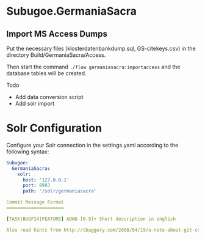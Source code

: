Subugoe.GermaniaSacra
=====================

## Import MS Access Dumps

Put the necessary files (klosterdatenbankdump.sql, GS-citekeys.csv) in the directory Build/GermaniaSacra/Access.

Then start the command `./flow germaniasacra:importaccess` and the database tables will be created.

Todo

* Add data conversion script
* Add solr import

Solr Configuration
==================

Configure your Solr connection in the settings.yaml according to the following syntax:


```yaml
Subugoe:
  GermaniaSacra:
    solr:
      host: '127.0.0.1'
      port: 8983
      path: '/solr/germaniasacra'

Commit Message Format
=====================

[TASK|BUGFIX|FEATURE] ADWD-[0-9]+ Short description in english

Also read hints from http://tbaggery.com/2008/04/19/a-note-about-git-commit-messages.html
